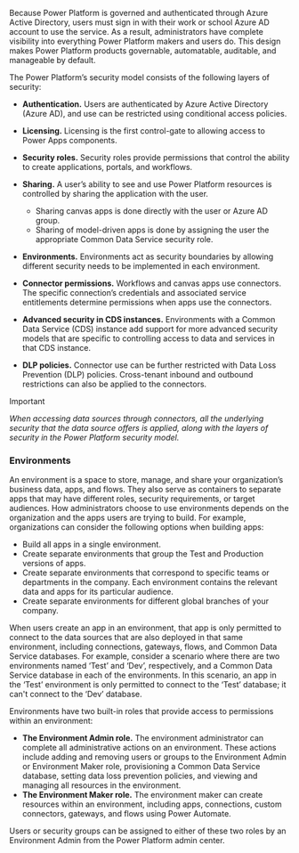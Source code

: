 Because Power Platform is governed and authenticated through Azure Active Directory, users must sign in with their work or school Azure AD account to use the service. As a result, administrators have complete visibility into everything Power Platform makers and users do. This design makes Power Platform products governable, automatable, auditable, and manageable by default.

The Power Platform’s security model consists of the following layers of security:

 *  **Authentication.** Users are authenticated by Azure Active Directory (Azure AD), and use can be restricted using conditional access policies.
 *  **Licensing.** Licensing is the first control-gate to allowing access to Power Apps components.
 *  **Security roles.** Security roles provide permissions that control the ability to create applications, portals, and workflows.
 *  **Sharing.** A user’s ability to see and use Power Platform resources is controlled by sharing the application with the user.
    
     *  Sharing canvas apps is done directly with the user or Azure AD group.
     *  Sharing of model-driven apps is done by assigning the user the appropriate Common Data Service security role.
 *  **Environments.** Environments act as security boundaries by allowing different security needs to be implemented in each environment.
 *  **Connector permissions.** Workflows and canvas apps use connectors. The specific connection’s credentials and associated service entitlements determine permissions when apps use the connectors.
 *  **Advanced security in CDS instances.** Environments with a Common Data Service (CDS) instance add support for more advanced security models that are specific to controlling access to data and services in that CDS instance.
 *  **DLP policies.** Connector use can be further restricted with Data Loss Prevention (DLP) policies. Cross-tenant inbound and outbound restrictions can also be applied to the connectors.

> [!IMPORTANT]
> *When accessing data sources through connectors, all the underlying security that the data source offers is applied, along with the layers of security in the Power Platform security model.*

### Environments

An environment is a space to store, manage, and share your organization’s business data, apps, and flows. They also serve as containers to separate apps that may have different roles, security requirements, or target audiences. How administrators choose to use environments depends on the organization and the apps users are trying to build. For example, organizations can consider the following options when building apps:

 *  Build all apps in a single environment.
 *  Create separate environments that group the Test and Production versions of apps.
 *  Create separate environments that correspond to specific teams or departments in the company. Each environment contains the relevant data and apps for its particular audience.
 *  Create separate environments for different global branches of your company.

When users create an app in an environment, that app is only permitted to connect to the data sources that are also deployed in that same environment, including connections, gateways, flows, and Common Data Service databases. For example, consider a scenario where there are two environments named ‘Test’ and ‘Dev’, respectively, and a Common Data Service database in each of the environments. In this scenario, an app in the ‘Test’ environment is only permitted to connect to the ‘Test’ database; it can't connect to the ‘Dev’ database.

Environments have two built-in roles that provide access to permissions within an environment:

 *  **The Environment Admin role.** The environment administrator can complete all administrative actions on an environment. These actions include adding and removing users or groups to the Environment Admin or Environment Maker role, provisioning a Common Data Service database, setting data loss prevention policies, and viewing and managing all resources in the environment.
 *  **The Environment Maker role.** The environment maker can create resources within an environment, including apps, connections, custom connectors, gateways, and flows using Power Automate.

Users or security groups can be assigned to either of these two roles by an Environment Admin from the Power Platform admin center.
